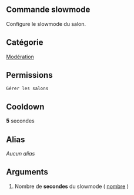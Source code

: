 ## Commande slowmode
Configure le slowmode du salon.

## Catégorie
[Modération](../categories/moderation.md)

## Permissions
`Gérer les salons`

## Cooldown
**5** secondes

## Alias
*Aucun alias*

## Arguments
1. Nombre de **secondes** du slowmode ( [nombre](../others/nombre.md) )